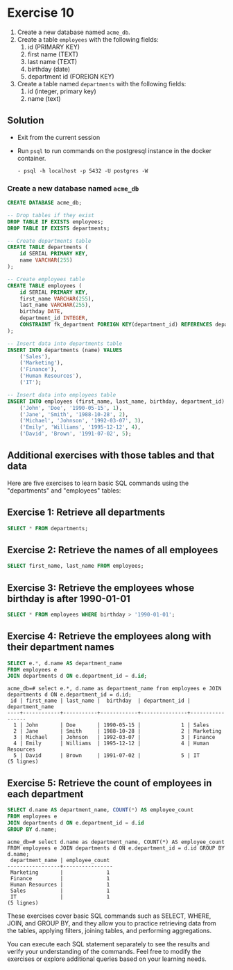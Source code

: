 # Exercise 10

1. Create a new database named `acme_db`.
2. Create a table `employees` with the following fields:
   1. id (PRIMARY KEY)
   2. first name (TEXT)
   3. last name (TEXT)
   4. birthday (date)
   5. department id (FOREIGN KEY)
3. Create a table named `departments` with the following fields:
   1. id (integer, primary key)
   2. name (text)

## Solution

- Exit from the current session
- Run `psql` to run commands on the postgresql instance in the docker container.

  ```shell
  - psql -h localhost -p 5432 -U postgres -W
  ```

### Create a new database named `acme_db`

```sql
CREATE DATABASE acme_db;
```

```sql
-- Drop tables if they exist
DROP TABLE IF EXISTS employees;
DROP TABLE IF EXISTS departments;

-- Create departments table
CREATE TABLE departments (
    id SERIAL PRIMARY KEY,
    name VARCHAR(255)
);

-- Create employees table
CREATE TABLE employees (
    id SERIAL PRIMARY KEY,
    first_name VARCHAR(255),
    last_name VARCHAR(255),
    birthday DATE,
    department_id INTEGER,
    CONSTRAINT fk_department FOREIGN KEY(department_id) REFERENCES departments(id)
);

-- Insert data into departments table
INSERT INTO departments (name) VALUES
    ('Sales'),
    ('Marketing'),
    ('Finance'),
    ('Human Resources'),
    ('IT');

-- Insert data into employees table
INSERT INTO employees (first_name, last_name, birthday, department_id) VALUES
    ('John', 'Doe', '1990-05-15', 1),
    ('Jane', 'Smith', '1988-10-28', 2),
    ('Michael', 'Johnson', '1992-03-07', 3),
    ('Emily', 'Williams', '1995-12-12', 4),
    ('David', 'Brown', '1991-07-02', 5);

```

## Additional exercises with those tables and that data

Here are five exercises to learn basic SQL commands using the "departments" and "employees" tables:

## Exercise 1: Retrieve all departments

```sql
SELECT * FROM departments;
```

## Exercise 2: Retrieve the names of all employees

```sql
SELECT first_name, last_name FROM employees;
```

## Exercise 3: Retrieve the employees whose birthday is after 1990-01-01

```sql
SELECT * FROM employees WHERE birthday > '1990-01-01';
```

## Exercise 4: Retrieve the employees along with their department names

```sql
SELECT e.*, d.name AS department_name
FROM employees e
JOIN departments d ON e.department_id = d.id;
```

```shell
acme_db=# select e.*, d.name as department_name from employees e JOIN departments d ON e.department_id = d.id;
 id | first_name | last_name |  birthday  | department_id | department_name
----+------------+-----------+------------+---------------+-----------------
  1 | John       | Doe       | 1990-05-15 |             1 | Sales
  2 | Jane       | Smith     | 1988-10-28 |             2 | Marketing
  3 | Michael    | Johnson   | 1992-03-07 |             3 | Finance
  4 | Emily      | Williams  | 1995-12-12 |             4 | Human Resources
  5 | David      | Brown     | 1991-07-02 |             5 | IT
(5 lignes)
```

## Exercise 5: Retrieve the count of employees in each department

```sql
SELECT d.name AS department_name, COUNT(*) AS employee_count
FROM employees e
JOIN departments d ON e.department_id = d.id
GROUP BY d.name;
```

```shell
acme_db=# select d.name as department_name, COUNT(*) AS employee_count FROM employees e JOIN departments d ON e.department_id = d.id GROUP BY d.name;
 department_name | employee_count
-----------------+----------------
 Marketing       |              1
 Finance         |              1
 Human Resources |              1
 Sales           |              1
 IT              |              1
(5 lignes)
```

These exercises cover basic SQL commands such as SELECT, WHERE, JOIN, and GROUP BY, and they allow you to practice retrieving data from the tables, applying filters, joining tables, and performing aggregations.

You can execute each SQL statement separately to see the results and verify your understanding of the commands. Feel free to modify the exercises or explore additional queries based on your learning needs.
